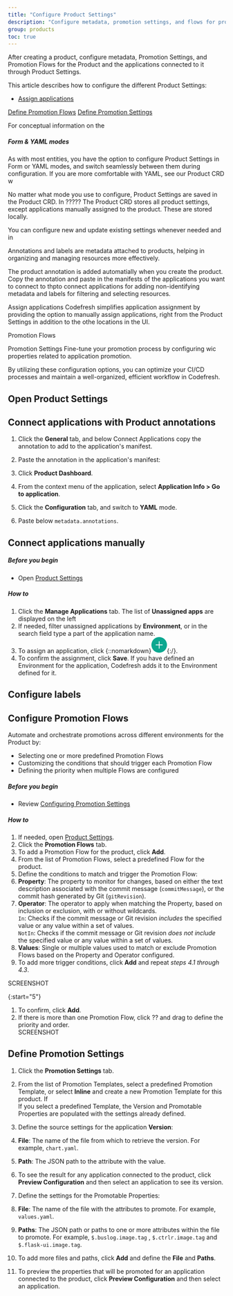 ```yaml
---
title: "Configure Product Settings"
description: "Configure metadata, promotion settings, and flows for product"
group: products
toc: true
---
```


After creating a product, configure metadata, Promotion Settings, and Promotion Flows for the Product and the applications connected to it through Product Settings. 

This article describes how to configure the different Product Settings:

* [Assign applications](#copy-product-annotation-to-connect-applications)  

[Define Promotion Flows](#define-promotion-flows)
[Define Promotion Settings]()

For conceptual information on the 


##### Form & YAML modes
As with most entities, you have the option to configure Product Settings in Form or YAML modes, and switch seamlessly between them during configuration.
If you are more comfortable with YAML, see our Product CRD w


No matter what mode you use to configure, Product Settings are saved in the Product CRD. In ?????
The Product CRD stores all product settings, except applications manually assigned to the product. These are stored locally.

You can configure new and update existing settings whenever needed and in



Annotations and labels are metadata attached to products, helping in organizing and managing resources more effectively.

The product annotation is added automatially when you create the product. Copy the annotation and paste in the manifests of the applications you want to connect to thpto connect applications for adding non-identifying metadata and labels for filtering and selecting resources.

Assign applications
Codefresh simplifies application assignment by providing the option to manually assign applications, right from the Product Settings in addition to the othe locations in the UI.



Promotion Flows


Promotion Settings
Fine-tune your promotion process by configuring wic properties  related to application promotion.

By utilizing these configuration options, you can optimize your CI/CD processes and maintain a well-organized, efficient workflow in Codefresh.






## Open Product Settings



## Connect applications with Product annotations

1. Click the **General** tab, and below Connect Applications copy the annotation to add to the application's manifest.

1. Paste the annotation in the application's manifest:
  1. Click **Product Dashboard**. 
  1. From the context menu of the application, select **Application Info > Go to application**.
  1. Click the **Configuration** tab, and switch to **YAML** mode.
  1. Paste below `metadata.annotations`.



## Connect applications manually

##### Before you begin
* Open [Product Settings](#open-product-settings)

##### How to
1. Click the **Manage Applications** tab.
  The list of **Unassigned apps** are displayed on the left
1. If needed, filter unassigned applications by **Environment**, or in the search field type a part of the application name.
1. To assign an application, click {::nomarkdown}<img src="../../../images/icons/runtime-topology-add-cluster.png?display=inline-block">{:/}.  
1. To confirm the assignment, click **Save**. 
  If you have defined an Environment for the application, Codefresh adds it to the Environment defined for it.

## Configure labels

## Configure Promotion Flows
Automate and orchestrate promotions across different environments for the Product by:
* Selecting one or more predefined Promotion Flows
* Customizing the conditions that should trigger each Promotion Flow
* Defining the priority when multiple Flows are configured 


##### Before you begin
* Review [Configuring Promotion Settings]({{site.baseurl}}/docs/products/manage-products/promotion-version-properties/)


##### How to
1. If needed, open [Product Settings](#open-product-settings).
1. Click the **Promotion Flows** tab.
1. To add a Promotion Flow for the product, click **Add**.
1. From the list of Promotion Flows, select a predefined Flow for the product. 
1. Define the conditions to match and trigger the Promotion Flow:
  1. **Property**: The property to monitor for changes, based on either the text description associated with the commit message (`commitMessage`), or the commit hash generated by Git (`gitRevision`). 
  1. **Operator**: The operator to apply when matching the Property, based on inclusion or exclusion, with or without wildcards.  
     `In`: Checks if the commit message or Git revision <i>includes</i> the specified value or any value within a set of values.   
     `NotIn`: Checks if the commit message or Git revision <i>does not include</i> the specified value or any value within a set of values.
  1. **Values**: Single or multiple values used to match or exclude Promotion Flows based on the Property and Operator configured. 
  1. To add more trigger conditions, click **Add** and repeat _steps 4.1 through 4.3_.

SCREENSHOT

{:start="5"}
1. To confirm, click **Add**.
1. If there is more than one Promotion Flow, click ?? and drag to define the priority and order.  
SCREENSHOT

## Define Promotion Settings

1. Click the **Promotion Settings** tab.
1. From the list of Promotion Templates, select a predefined Promotion Template, or select **Inline** and create a new Promotion Template for this product. If   
  If you select a predefined Template, the Version and Promotable Properties are populated with the settings already defined.

1. Define the source settings for the application **Version**:
  1. **File**: The name of the file from which to retrieve the version. For example, `chart.yaml`. 
  1. **Path**: The JSON path to the attribute with the value. 
  1. To see the result for any application connected to the product, click **Preview Configuration** and then select an application to see its version. 

1. Define the settings for the Promotable Properties:
  1. **File**: The name of the file with the attributes to promote. For example, `values.yaml`. 
  1. **Paths**: The JSON path or paths to one or more attributes within the file to promote. For example, `$.buslog.image.tag` , `$.ctrlr.image.tag` and `$.flask-ui.image.tag`.
  1. To add more files and paths, click **Add** and define the **File** and **Paths**.
  1. To preview the properties that will be promoted for an application connected to the product, click **Preview Configuration** and then select an application. 